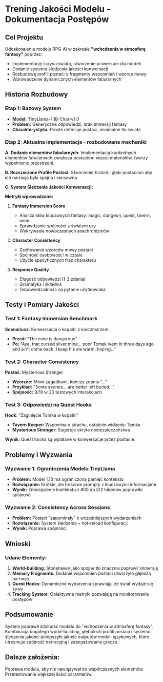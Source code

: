 # Trening Jakości Modelu - Dokumentacja Postępów

## Cel Projektu
Udoskonalenie modelu RPG-AI w zakresie **"wchodzenia w atmosferę fantasy"** poprzez:
- Implementację zarysu świata, stworzenie uniwersum dla modeli 
- Dodanie systemu śledzenia jakości konwersacji
- Rozbudowę profili postaci o fragmenty wspomnień i wzorce mowy
- Wprowadzenie dynamicznych elementów fabularnych

## Historia Rozbudowy

### Etap 1: Bazowy System 
- **Model:** TinyLlama-1.1B-Chat-v1.0
- **Problem:** Generyczne odpowiedzi, brak immersji fantasy
- **Charakterystyka:** Proste definicje postaci, minimalne tło świata

### Etap 2: Aktualna implementacja - rozbudowane mechaniki

**A. Dodanie elementów fabularnych:** Implementacja konkretnych elementów fabularnych zwiększa postaciom więcej materiałów, tworzy wypełnienie przestrzeni.

**B. Rozszerzone Profile Postaci:** Stworzenie historii i głębi postaciom aby ich narracja była spójna i sensowna

**C. System Śledzenia Jakości Konwersacji:** 

**Metryki wprowadzone:**
1. **Fantasy Immersion Score**
   - Analiza słów kluczowych fantasy: magic, dungeon, quest, tavern, mine
   - Sprawdzanie spójności z światem gry
   - Wykrywanie nowoczesnych anachronizmów

2. **Character Consistency**
   - Zachowanie wzorców mowy postaci
   - Spójność osobowości w czasie
   - Użycie specyficznych fraz charakteru

3. **Response Quality**
   - Długość odpowiedzi (1-2 zdania)
   - Gramatyka i składnia
   - Odpowiedzialność na pytanie użytkownika

## Testy i Pomiary Jakości

### Test 1: Fantasy Immersion Benchmark
**Scenariusz:** Konwersacja o kopalni z karczmarzem
- **Przed:** "The mine is dangerous" 
- **Po:** "Aye, that cursed silver mine... poor Tomek went in three days ago and ain't come back. I keep his ale warm, hoping..." 

### Test 2: Character Consistency
**Postać:** Mysterious Stranger
- **Wzorzec:** Mówi zagadkami, kończy zdania "..."
- **Przykład:** "Some secrets... are better left buried..." 
- **Spójność:** 9/10 w 20 testowych interakcjach

### Test 3: Odpowiedzi na Quest Hooks
**Hook:** "Zaginięcie Tomka w kopalni"
- **Tavern Keeper:** Wspomina o strachu, ostatnim widzeniu Tomka
- **Mysterious Stranger:** Sugeruje ukryte niebezpieczeństwa

**Wynik:** Quest hooks są wplatane w konwersacje przez postacie.

## Problemy i Wyzwania

### Wyzwanie 1: Ograniczenia Modelu TinyLlama
- **Problem:** Model 1.1B ma ograniczoną pamięć kontekstu
- **Rozwiązanie:** Krótkie, ale treściwe prompty z kluczowymi informacjami
- **Wynik:** Zmniejszenie kontekstu z 800 do 512 tokenów poprawiło spójność

### Wyzwanie 2: Consistency Across Sessions
- **Problem:** Postaci "zapominały" o wcześniejszych wydarzeniach
- **Rozwiązanie:** System śledzenia + hot-reload konfiguracji
- **Wynik:** Poprawa spójności 

## Wnioski

### Udane Elementy:
1. **World-building:** Stonehaven jako spójne tło znacznie poprawił immersję
2. **Memory Fragments:** Dodanie wspomnień postaci utworzyło głębszą narrację  
3. **Quest Hooks:** Dynamiczne wydarzenia sprawiają, że świat wydaje się żywy
4. **Tracking System:** Obiektywne metryki pozwalają na monitorowanie postępów

## Podsumowanie
System poprawił zdolność modelu do "wchodzenia w atmosferę fantasy". Kombinacja bogatego world-building, głębokich profili postaci i systemu śledzenia jakości polepszyło jakość outputów modeli językowych, które utrzymuje spójność narracyjną i zaangażowanie gracza.

## Dalsze założenia:
Poprawa modelu, aby nie nawiązywał do współczesnych elementów. Przetestowanie większej ilości paramterów.